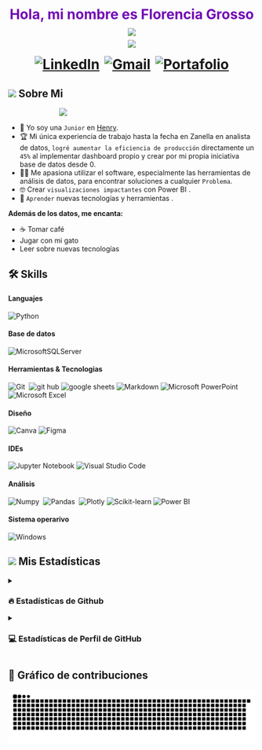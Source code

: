 <h1 align="center" style="color: #7209b7;">Hola, mi nombre es Florencia Grosso <img src="https://media.giphy.com/media/hvRJCLFzcasrR4ia7z/giphy.gif" width="25">
<p align="center" style="margin-top: -10px;">
  <a href="https://github.com/DenverCoder1/readme-typing-svg">
    <img src="https://readme-typing-svg.herokuapp.com?font=Time+New+Roman&color=%233a0ca3&size=25&center=true&vCenter=true&width=600&height=100&lines=Analista+de+datos">
  </a>
  <br>
  <span style="display: flex; justify-content: center; gap: 10px; margin-top: 10px;">
    <a href="https://www.linkedin.com/in/florencialourdes-grosso/">
      <img width="105px" alt="LinkedIn" src="https://img.shields.io/badge/LinkedIn%20-%230077B5.svg?&style=flat&logo=linkedin&logoColor=white"/>
    </a>
    <a href="Florenciagrossoda@gmail.com">
      <img width="85px" alt="Gmail" src="https://img.shields.io/badge/Gmail-D14836?style=flat&logo=gmail&logoColor=white" />
    </a>
    <a href="https://tu-portafolio-link.com">
      <img width="92px" alt="Portafolio" src="https://img.shields.io/badge/Portafolio-%230077B5.svg?&style=flat&logo=portfolio&logoColor=white" />
    </a>
  </span>
</p>
</p>

## <picture><img src = "https://github.com/7oSkaaa/7oSkaaa/blob/main/Images/about_me.gif?raw=true" width = 50px></picture> Sobre Mi

<picture> <img align="right" src="https://media.tenor.com/FP3KLUuiKOkAAAAC/computer-typing.gif" width = 400px></picture>

<br>

- :school: Yo soy una  `Junior` en [Henry]([https://www.soyhenry.com/]).
- :trophy: Mi única experiencia de trabajo hasta la fecha en Zanella en analista de datos, `logré aumentar la eficiencia de producción` directamente un `45%` al implementar dashboard propio y crear por mi propia iniciativa base de datos desde 0.
- :technologist: Me apasiona utilizar el software, especialmente las herramientas de análisis de datos, para encontrar soluciones a cualquier `Problema`.
- :nerd_face: Crear `visualizaciones impactantes` con Power BI .
- :thinking: `Aprender` nuevas tecnologías y herramientas .

**Además de los datos, me encanta:**
* ☕ Tomar café
*  Jugar con mi gato
*  Leer sobre nuevas tecnologías

## 🛠️ Skills
#### Languajes
![Python](https://img.shields.io/badge/-Python-05122A?style=flat&logo=python)&nbsp;

#### Base de datos

![MicrosoftSQLServer](https://img.shields.io/badge/Microsoft%20SQL%20Server-CC2927?style=flat-the-badge&logo=Microsoft%20sql%20server&logoColor=white)

#### Herramientas & Tecnologias


![Git](https://img.shields.io/badge/-Git-05122A?style=flat&logo=git)&nbsp;
![git hub](https://img.shields.io/badge/Github-%23181717.svg?style=flat&logo=Github&logoColor=white)
![google sheets](https://img.shields.io/badge/Google%20Sheets%20-%2334A853.svg?style=flat&logo=Google%20sheets&logoColor=white)
![Markdown](https://img.shields.io/badge/Markdown-%23000000.svg?style=flat-the-badge&logo=Markdown&logoColor=white)
![Microsoft PowerPoint](https://img.shields.io/badge/Microsoft_PowerPoint-B7472A?style=flat-the-badge&logo=Microsoft-powerpoint&logoColor=white)
![Microsoft Excel](https://img.shields.io/badge/Microsoft_Excel-217346?style=flat-the-badge&logo=Microsoft-excel&logoColor=white)

<!-- ![PyPI](https://img.shields.io/badge/pypi-3775A9?style=flat&logo=pypi&logoColor=white)&nbsp; -->
#### Diseño

![Canva](https://img.shields.io/badge/Canva-%2300C4CC.svg?style=flat-the-badge&logo=Canva&logoColor=white)
![Figma](https://img.shields.io/badge/Figma-%23F24E1E.svg?style=flat-the-badge&logo=Figma&logoColor=white)

#### IDEs

![Jupyter Notebook](https://img.shields.io/badge/Jupyter-%23FA0F00.svg?style=flat-the-badge&logo=Jupyter&logoColor=white)
![Visual Studio Code](https://img.shields.io/badge/Visual%20Studio%20Code-0078d7.svg?style=flat-the-badge&logo=Visual-studio-code&logoColor=white)

#### Análisis

![Numpy](https://img.shields.io/badge/Numpy-777BB4?style=flat&logo=Numpy&logoColor=white)&nbsp;
![Pandas](https://img.shields.io/badge/Pandas-2C2D72?style=flat&logo=Pandas&logoColor=white)&nbsp;<!-- ![Docker](https://img.shields.io/badge/Docker-2CA5E0?style=flat&logo=docker&logoColor=white)&nbsp; -->
![Plotly](https://img.shields.io/badge/Plotly-%233F4F75.svg?style=flat-the-badge&logo=Plotly&logoColor=white)
![Scikit-learn](https://img.shields.io/badge/Scikit--learn-%23F7931E.svg?style=flat-the-badge&logo=Scikit-learn&logoColor=white)
![Power BI](https://img.shields.io/badge/PowerBI-F2C811?style=flat&logo=Power%20BI&logoColor=white)

#### Sistema operarivo
![Windows](https://img.shields.io/badge/Windows-0078D6?style=flat-the-badge&logo=Windows&logoColor=white)

## <picture> <img src = "https://github.com/7oSkaaa/7oSkaaa/blob/main/Images/Statistics.gif?raw=true" width = 50px>  </picture> Mis Estadísticas 

<details><summary><h3> 🔥 Estadísticas de Github</h3></summary>

----	

<p align="center"><img src="https://github-readme-streak-stats.herokuapp.com/?user=Florenciagrosso&theme=tokyonight_duo" alt="Florencia" /></p>

</details>
  
<details><summary><h3>💻 Estadísticas de Perfil de GitHub</h3></summary>

----
	
<p align="center">
    <a href="https://github.com/anuraghazra/github-readme-stats">
	    <img alt="Florenciagrosso's Github Stats" src="https://github-readme-stats.vercel.app/api?username=Florenciagrosso&show_icons=true&count_private=true&locale=en&theme=tokyonight&layout=compact" height="230px"/></a>
	  <img src="https://github-readme-stats.vercel.app/api/top-langs?username=7oSkaaa&langs_count=10&show_icons=true&locale=en&theme=tokyonight" alt="7oSkaaa" height="230px"/>
<br/>

  <b>Note:</b> Top languages is only a metric of the languages my public code consists of and doesn't reflect experience or skill level.
  </p>
</details>

	
## 🐍 Gráfico de contribuciones
	
<p align = "center">
	<img src = "https://github.com/7oSkaaa/7oSkaaa/blob/output/github-contribution-grid-snake.svg?" alt = "Snake Game"/>
</p>
